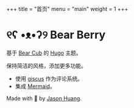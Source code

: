 +++
title = "首页"
menu = "main"
weight = 1
+++

# ୧ʕ •ᴥ•ʔ୨ Bear Berry

基于 [Bear Cub](https://github.com/clente/hugo-bearcub) 的 [Hugo](https://gohugo.io/) 主题。

保持简洁的风格，添加更多功能。

- 使用 [giscus](https://github.com/giscus/giscus) 作为评论系统。
- 集成 [Mermaid](https://mermaid.js.org/)。

Made with 💟 by [Jason Huang](https://github.com/Pagliacii).
